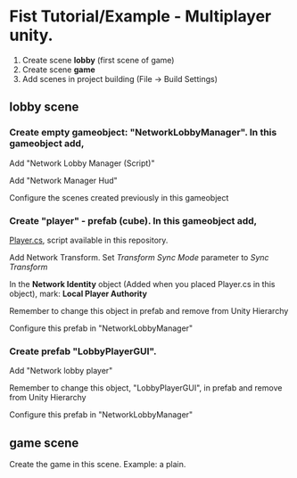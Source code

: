 # Fist Tutorial/Example - Multiplayer unity. 



01. Create scene **lobby** (first scene of game)
02. Create scene **game**
03. Add scenes in project building (File -> Build Settings)


## lobby scene


### Create empty gameobject: "NetworkLobbyManager". In this gameobject add,

Add "Network Lobby Manager (Script)"

Add "Network Manager Hud"

Configure the scenes created previously in this gameobject


### Create "player" - prefab (cube). In this gameobject add,

[Player.cs](Player.cs), script available in this repository. 

Add Network Transform. Set *Transform Sync Mode* parameter to  *Sync Transform*

In the **Network Identity** object (Added when you placed Player.cs in this object), mark: **Local Player Authority**

Remember to change this object in prefab and remove from Unity Hierarchy

Configure this prefab in "NetworkLobbyManager"


### Create prefab "LobbyPlayerGUI". 

Add "Network lobby player"

Remember to change this object, "LobbyPlayerGUI", in prefab and remove from Unity Hierarchy

Configure this prefab in "NetworkLobbyManager"

## **game** scene

Create the game in this scene. Example: a plain.

